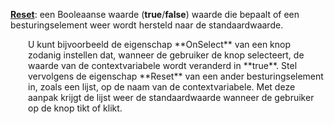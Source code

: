 [**Reset**](properties-data.md): een Booleaanse waarde (**true**/**false**) waarde die bepaalt of een besturingselement weer wordt hersteld naar de standaardwaarde.

<p style="margin-left: 2.0em">U kunt bijvoorbeeld de eigenschap **OnSelect** van een knop zodanig instellen dat, wanneer de gebruiker de knop selecteert, de waarde van de contextvariabele wordt veranderd in **true**. Stel vervolgens de eigenschap **Reset** van een ander besturingselement in, zoals een lijst, op de naam van de contextvariabele. Met deze aanpak krijgt de lijst weer de standaardwaarde wanneer de gebruiker op de knop tikt of klikt.

